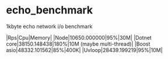 # echo_benchmark

1kbyte echo network i/o benchmark

|Rps|Cpu|Memory|
|Node|10650.000000|95%|30M|
|Dotnet core|38150.148438|180%|10M (maybe multi-thread)|
|Boost asio|48332.101562|85%|400K|
|Uvloop|28439.199219|95%|10M|


